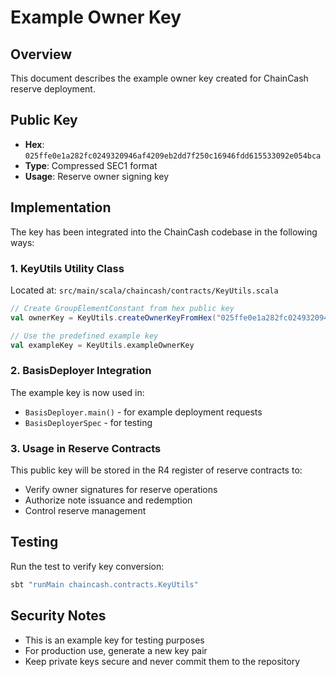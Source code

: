 # Example Owner Key

## Overview
This document describes the example owner key created for ChainCash reserve deployment.

## Public Key
- **Hex**: `025ffe0e1a282fc0249320946af4209eb2dd7f250c16946fdd615533092e054bca`
- **Type**: Compressed SEC1 format
- **Usage**: Reserve owner signing key

## Implementation

The key has been integrated into the ChainCash codebase in the following ways:

### 1. KeyUtils Utility Class
Located at: `src/main/scala/chaincash/contracts/KeyUtils.scala`

```scala
// Create GroupElementConstant from hex public key
val ownerKey = KeyUtils.createOwnerKeyFromHex("025ffe0e1a282fc0249320946af4209eb2dd7f250c16946fdd615533092e054bca")

// Use the predefined example key
val exampleKey = KeyUtils.exampleOwnerKey
```

### 2. BasisDeployer Integration
The example key is now used in:
- `BasisDeployer.main()` - for example deployment requests
- `BasisDeployerSpec` - for testing

### 3. Usage in Reserve Contracts
This public key will be stored in the R4 register of reserve contracts to:
- Verify owner signatures for reserve operations
- Authorize note issuance and redemption
- Control reserve management

## Testing
Run the test to verify key conversion:
```bash
sbt "runMain chaincash.contracts.KeyUtils"
```

## Security Notes
- This is an example key for testing purposes
- For production use, generate a new key pair
- Keep private keys secure and never commit them to the repository